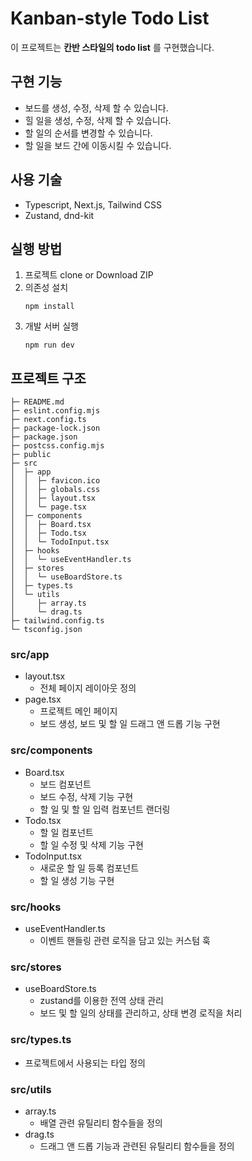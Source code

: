 # Kanban-style Todo List

이 프로젝트는 **칸반 스타일의 todo list** 를 구현했습니다.

## 구현 기능

- 보드를 생성, 수정, 삭제 할 수 있습니다.
- 힐 일을 생성, 수정, 삭제 할 수 있습니다.
- 할 일의 순서를 변경할 수 있습니다.
- 할 일을 보드 간에 이동시킬 수 있습니다.

## 사용 기술

- Typescript, Next.js, Tailwind CSS
- Zustand, dnd-kit

## 실행 방법

1. 프로젝트 clone or Download ZIP
2. 의존성 설치
   ```
   npm install
   ```
3. 개발 서버 실행
   ```
   npm run dev
   ```

## 프로젝트 구조

```
├─ README.md
├─ eslint.config.mjs
├─ next.config.ts
├─ package-lock.json
├─ package.json
├─ postcss.config.mjs
├─ public
├─ src
│  ├─ app
│  │  ├─ favicon.ico
│  │  ├─ globals.css
│  │  ├─ layout.tsx
│  │  └─ page.tsx
│  ├─ components
│  │  ├─ Board.tsx
│  │  ├─ Todo.tsx
│  │  └─ TodoInput.tsx
│  ├─ hooks
│  │  └─ useEventHandler.ts
│  ├─ stores
│  │  └─ useBoardStore.ts
│  ├─ types.ts
│  └─ utils
│     ├─ array.ts
│     └─ drag.ts
├─ tailwind.config.ts
└─ tsconfig.json
```

### src/app

- layout.tsx
  - 전체 페이지 레이아웃 정의
- page.tsx
  - 프로젝트 메인 페이지
  - 보드 생성, 보드 및 할 일 드래그 앤 드롭 기능 구현

### src/components

- Board.tsx
  - 보드 컴포넌트
  - 보드 수정, 삭제 기능 구현
  - 할 일 및 할 일 입력 컴포넌트 랜더링
- Todo.tsx
  - 할 일 컴포넌트
  - 할 일 수정 및 삭제 기능 구현
- TodoInput.tsx
  - 새로운 할 일 등록 컴포넌트
  - 할 일 생성 기능 구현

### src/hooks

- useEventHandler.ts
  - 이벤트 핸들링 관련 로직을 담고 있는 커스텀 훅

### src/stores

- useBoardStore.ts
  - zustand를 이용한 전역 상태 관리
  - 보드 및 할 일의 상태를 관리하고, 상태 변경 로직을 처리

### src/types.ts

- 프로젝트에서 사용되는 타입 정의

### src/utils

- array.ts
  - 배열 관련 유틸리티 함수들을 정의
- drag.ts
  - 드래그 앤 드롭 기능과 관련된 유틸리티 함수들을 정의
